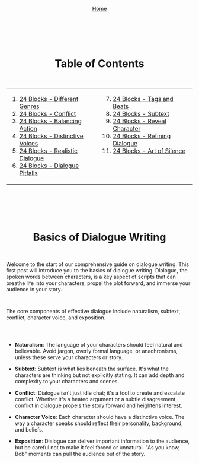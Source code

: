 <div align="right" style="display: flex; flex-wrap: wrap; justify-content: center; align-items: center; gap: 1em; margin: 4em 0;">

<a href="https://24blocks.openstorystudio.com/">Home</a>

<div align="center" style="display: flex; flex-wrap: wrap; justify-content: center; align-items: center; gap: 1em; margin: 4em 0;">
  
# Table of Contents

<table>
  <tr>
    <td valign="top">
<ol>
<li><a href="https://github.com/BryanHarrisScripts/24-Blocks-OpenStorytelling/blob/main/Dialogue/24%20Blocks%20-%20Different%20Genres.md">24 Blocks - Different Genres</a></li>
<li><a href="https://github.com/BryanHarrisScripts/24-Blocks-OpenStorytelling/blob/main/Dialogue/24%20Blocks%20-%20Conflict.md">24 Blocks - Conflict</a></li>
<li><a href="https://github.com/BryanHarrisScripts/24-Blocks-OpenStorytelling/blob/main/Dialogue/24%20Blocks%20-%20Balancing%20Action.md">24 Blocks - Balancing Action</a></li>
<li><a href="https://github.com/BryanHarrisScripts/24-Blocks-OpenStorytelling/blob/main/Dialogue/24%20Blocks%20-%20Distinctive%20Voices.md">24 Blocks - Distinctive Voices</a></li>
<li><a href="https://github.com/BryanHarrisScripts/24-Blocks-OpenStorytelling/blob/main/Dialogue/24%20Blocks%20-%20Realistic%20Dialogue.md">24 Blocks - Realistic Dialogue</a></li>
<li><a href="https://github.com/BryanHarrisScripts/24-Blocks-OpenStorytelling/blob/main/Dialogue/24%20Blocks%20-%20Dialogue%20Pitfalls.md">24 Blocks - Dialogue Pitfalls</a></li>
</ol>
    </td>
    <td valign="top">
<ol start="7">
<li><a href="https://github.com/BryanHarrisScripts/24-Blocks-OpenStorytelling/blob/main/Dialogue/24%20Blocks%20-%20Tags%20and%20Beats.md">24 Blocks - Tags and Beats</a></li>
<li><a href="https://github.com/BryanHarrisScripts/24-Blocks-OpenStorytelling/blob/main/Dialogue/24%20Blocks%20-%20Subtext.md">24 Blocks - Subtext</a></li>
<li><a href="https://github.com/BryanHarrisScripts/24-Blocks-OpenStorytelling/blob/main/Dialogue/24%20Blocks%20-%20Reveal%20Character.md">24 Blocks - Reveal Character</a></li>
<li><a href="https://github.com/BryanHarrisScripts/24-Blocks-OpenStorytelling/blob/main/Dialogue/24%20Blocks%20-%20Refining%20Dialogue.md">24 Blocks - Refining Dialogue</a></li>
<li><a href="https://github.com/BryanHarrisScripts/24-Blocks-OpenStorytelling/blob/main/Dialogue/24%20Blocks%20-%20Art%20of%20Silence.md">24 Blocks - Art of Silence</a></li>
</ol>
    </td>
  </tr>
</table>

<div align="left" style="display: flex; flex-wrap: wrap; justify-content: center; align-items: center; gap: 1em; margin: 4em 0;">

# Basics of Dialogue Writing

Welcome to the start of our comprehensive guide on dialogue writing. This first post will introduce you to the basics of dialogue writing. Dialogue, the spoken words between characters, is a key aspect of scripts that can breathe life into your characters, propel the plot forward, and immerse your audience in your story.

The core components of effective dialogue include naturalism, subtext, conflict, character voice, and exposition.

* **Naturalism**: The language of your characters should feel natural and believable. Avoid jargon, overly formal language, or anachronisms, unless these serve your characters or story.

* **Subtext**: Subtext is what lies beneath the surface. It's what the characters are thinking but not explicitly stating. It can add depth and complexity to your characters and scenes.

* **Conflict**: Dialogue isn't just idle chat; it's a tool to create and escalate conflict. Whether it's a heated argument or a subtle disagreement, conflict in dialogue propels the story forward and heightens interest.

* **Character Voice**: Each character should have a distinctive voice. The way a character speaks should reflect their personality, background, and beliefs.

* **Exposition**: Dialogue can deliver important information to the audience, but be careful not to make it feel forced or unnatural. "As you know, Bob" moments can pull the audience out of the story.

---
